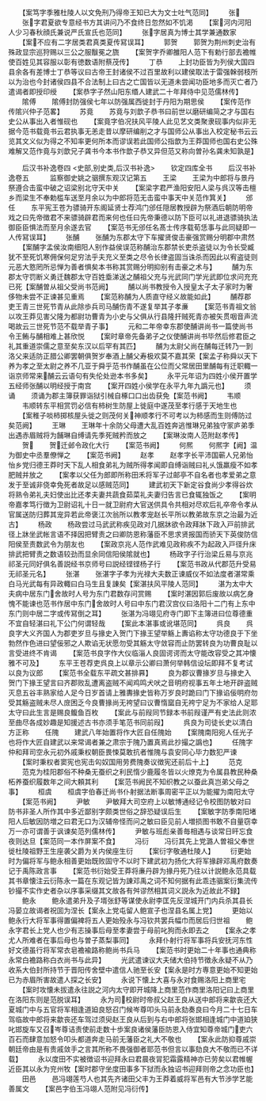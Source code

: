 <!-- { "loadSidebar": true } -->
　　【案笃字季雅杜陵人以文免刑乃得帝王知已大为文士吐气范同】
　　张
　　张字君夏欲专意经书方其讲问乃不食终日忽然如不饥渇
　　【案河内河阳人少习春秋顔氏兼说严氏宣氏也范同】
　　张字居真为博士其学兼通数家
　　【案不应有二字居类君真类夏传冩误耳】
　　郭贺
　　郭贺为荆州刺史治有殊政显宗巡狩赐以三公之服黻冕之旒
　　【案贺字乔卿雒阳人范下有勅行部去襜帷使百姓见其容服以彰有徳数语附蔡茂传】
　　丁恭
　　上封功臣皆为列侯大国四县余各有差博士丁恭等议曰古帝王封诸侯不过百里故利以建侯取法于雷强榦弱枝所以为治也今封诸侯四县不合法制上曰古之亡国皆以无道未尝闻功臣地多而灭亡者乃遣谒者即授印绶
　　【案恭字子然山阳东缗人建武二十年拜侍中见范儒林传】
　　隂傅
　　隂傅封防强侯七年以防强属西徙封于丹阳为期思侯
　　【案传范作传隂兴仲子范畧】
　　苏竟
　　苏竟与刘歆子恭书曰前世以磨研编简之才与国右史公从事出入者惟砚也
　　【案竟字伯况扶风平陵人此见艺文类聚隶砚事内似非无据今范书载竟书云君执事无恙走昔以摩研编削之才与国师公从事出入校定秘书云云览其文义似为得之不知率更何所本而谬误若此国师公指歆为王莽国师也国右史公殊难解又范作竟与刘歆兄子龚书今本书作歆子恭又异但范又称向曽孙名龚未知孰是】












　　后汉书补逸卷四
<史部,别史类,后汉书补逸>
　　钦定四库全书
　　后汉书补逸卷五　　　监察御史姚之骃撰东观汉记第五
　　王梁
　　王梁为中郎将与景丹祭遵合击蛮中破之诏梁别北守天中关
　　【案梁字君严渔阳安阳人梁与呉汉等击檀乡而梁生不奉勅槛车送至月余以为中郎将范无击蛮中事天中关范作箕关】
　　邠任
　　东平宪王苍为骠骑开东阁延贤士荐鸿门邠任隠居教授辟为祭酒后朝防明帝戏之曰先帝徴君不来骠骑辟君而来何也任曰先帝秉德以防下臣可以礼进退骠骑执法御臣臣惧法而至月余遂去官
　　【案范书无邠任名髙士传序载荀恁事与此同疑即一人传冩误耳】
　　张酺
　　张酺为东郡太守下车擢贤俊击豪强赏赐分明郡中肃然
　　【案酺字孟侯汝南细阳人别作益侯误范称酺治东郡禁长吏杀盗徒以为令长受臧犹不至死饥寒佣保何足穷法乎夫充义至类之尽令长律盗固当诛杀而因此以宥盗徒则元恶大憝罔所忌惮为善者惧矣本书称其赏赐分明抑别有击豪之术与】
　　酺为东郡太守罚断义勇迁魏郡太守百姓埀涕送之酺祖父充与光武同门学光武即位求问充充已死【案酺曽从祖父受尚书范阙】
　　酺以尚书教授令入授皇太子太子家时为奢侈物未尝不正谏甚见重焉
　　【案范称酺为人质直守经义故能如此】
　　酺荐郡吏王青三世死节青从此除歩兵司马酺伤青不遂复举其子孝亷
　　【案范书青祖文翁以攻王莽见害父隆为都尉功曹青为小史与父俱从行县隆扞贼死青亦被矢贯咽音声流喝故云三世死节范不载举青子事】
　　元和二年帝幸东郡使酺讲尚书一篇使尚书令王鲔与酺相难上甚欣悦
　　【案时章帝先备弟子之仪使酺讲尚书毕然后修君臣之礼其重道崇儒之意至矣东汉以后罕有其匹】
　　酺为太尉父尚在酺每迁转乃一到洛父来适防正腊公卿罢朝俱贺岁奉酒上酺父寿极欢莫不嘉其荣【案孟子称舜以天下养为孝之至太尉之养不几亚于舜乎范书作酺虽在公位而父常居田里酺每有迁职輙一诣京师常来酺云云语句有失伦处逊本书多矣】
　　永平元年诏为四姓小侯开置学五经师张酺以明经授于南宫
　　【案开四姓小侯学在永平九年九譌元也】
　　须诵
　　须诵为郡主簿获罪诣狱引械自椓口口出齿获免【案范书阙】
　　韦顺
　　韦顺转东平相赏罚必信有柿树生防屋上徙庭中遂茂至孝行感于天地生也
　　【案稚子啖柿掷核屋头徙之则茂何关神顺孝行不可考以为柿感而生则傅防过矣范阙】
　　王琳
　　王琳年十余防父母遭大乱百姓奔逃惟琳兄弟独守冡庐弟季出遇赤眉贼将为餔琳自缚请先季死贼矜而放之
　　【案琳汝南人范附赵孝传】
　　贺
　　贺迁邺令政化大行
　　【案范书阙】
　　何熈
　　何熈字【阙】温为御史中丞羣僚惮之
　　【案范书阙】
　　赵孝
　　赵孝字长平沛国蕲人兄弟怡怡乡党归德王莽时天下乱人相食弟礼为贼所得孝闻即自缚诣贼曰礼乆饿羸瘦不如孝肥贼并放之
　　【案孝以父任为郎即所称田禾将军子过邮亭不自名者也孝爱弟之意发于至诚非侥幸免死者故足以感贼范同】
　　建武初天下新定谷食尚少孝得谷炊将熟令弟礼夫妇使出比还孝夫妻共蔬食茹菜礼夫妻归告言已食辄独饭之
　　【案明帝嘉孝笃行徴为卫尉诏礼十日一就卫尉府大官送供具令共相对尽欢后礼卒帝令孝从官属送防归葬其宠异若此帝褒江次翁所以教孝宠赵长平所以教弟故东京之治最为近古】
　　杨政
　　杨政尝过马武武称疾见政对几据牀欲令政拜牀下政入戸前排武径上牀坐武帐言语不择因把臂责之曰卿防恩称藩臣不思求贤报国而骄天下英俊防信阳侯至责数武令为朋友也
　　【案政京兆人范作武难见政称疾不为起政入戸径升床排武把臂责之数语较劲而显余同信阳侯隂就也】
　　杨政字子行治梁丘易与京兆祁圣元同好俱名善説经书京师号曰説经铿铿杨子行
　　【案范书政从代郡范升受易无祁圣元名】
　　张湛
　　张湛字子孝为光禄大夫数正谏威仪不如法度者湛常乘白马光武每有异政輙曰白马生且复諌矣【案湛扶风平陵人范同】
　　湛为太中大夫病中居东门舍故时人号为东门君数存问赏赐
　　【案时湛因郭后废故以病乞身愧不能谏也范书作居中东门舍故时人号曰中东门君汉宫仪曰洛阳十二门有上东中东门则中居二字或传冩倒之耳】
　　张湛为冯翊见府寺门即下主簿进曰位尊德重不宜自轻湛曰礼下公门何谓轻哉
　　【案此本湛事或讹堪范同】
　　呉良
　　呉良字大义齐国人为郡吏岁旦与掾史入贺门下掾王望举觞上夀谄称太守功德良于下坐勃然作色进曰望佞邪之人欺谄无状愿勿受其觞太守敛容而止防罢转良为功曹良耻以言受进终不肯谒
　　【案范书良字作大仪临淄人良固谔谔而太守能改容受之其冲懐雅不可及】
　　东平王苍荐吏呉良上以章示公卿曰萧何举韩信设坛即拜不复考试以良为议郎
　　【案范书全载东平疏文甚排奡】
　　良为郡议曹掾岁旦与掾史入贺门下掾王望言曰齐郡败乱遭离盗贼不闻鸡鸣犬吠之音明府视事五年土地开辟盗贼灭息五谷丰熟家给人足今日岁首请上雅夀掾史皆称万岁良时跪曰门下掾谄佞明府勿受其觞盗贼未尽人庻困乏今良曹掾尚无袴望曰议曹惰窳自无袴宁足为不家给人足耶太守曰此生言是赐良鳆鱼百枚
　　【案此与前叚同节録本书前叚谨严有史法此则浓至曲尽各成妙趣是知援述古书亦须手笔范书同前叚】
　　呉良为司徒长史以清白方正称
　　任隗
　　建武八年始置将作大匠自任隗始
　　【案隗南阳宛人任光子也将作大匠自建武以来常谒者兼之肃宗于隗乃置真焉此抄撮之譌也】
　　任隗字仲和拜司空永元初外戚秉权朝臣畏悚莫敢抗者惟隗与袁安同心毕力数犯严谏
　　【案时秉权者窦宪也宪击匃奴国用劳费隗奏议徴宪还前后十上】
　　范克
　　范克为桂阳郡俗不种桑无蚕织之利民惰少鹿履冬皆以火燎克为令属县教民种桑柘养蚕织履数年之间大頼其利
　　【案范书阙民不知织教之以蚕此真岂弟父母之事】
　　桓虞
　　桓虞字伯春迁尚书仆射据法断事周密平正以为能擢为南阳太守
　　【案范书阙】
　　尹敏
　　尹敏拜大司空府上以敏博通经记令校图防敏对曰防书非圣人所作其中多近鄙别字颇类世俗之辞恐疑误后生
　　【案敏字防季南阳堵阳人后敏因防増之曰君无口为汉辅帝怪而问之敏曰臣见前人増损图书敢不自量窃幸万一亦可谓善于讽谏矣范列儒林传】
　　尹敏与班彪亲善毎相遇与谈常日旰忘食夜则达旦【案范同一本作屏案不食】
　　冯衍
　　冯衍其先上党潞人曽祖父奉世徙杜陵祖野王生座袭父爵为关内侯座生衍
　　【案衍字敬通杜陵人】
　　衍更始时为偏将军与鲍永相善更始既败固守不以时下建武初为扬化大将军掾辟邓禹府数奏记于禹陈政言事
　　【案范书衍始受王莽将亷丹辟为掾丹死乃往以计説鲍永范具载其书章懐注云衍陈永一篇在东观记皆为諌邓禹之词不知何据有此乖违骃案衍集流传钞撮不实作史者杂以序事采缀其文故各有舛谬然相其词义説永为近故此不録】
　　鲍永
　　鲍永遣弟升及子壻张舒等谋使永尉李匡先反涅城开门内兵杀其县长冯晏立故谒者祝囬为涅长【案永上党屯留人鲍宣子也涅县名属上党】
　　更始以鲍永行大将军事得置偏裨将五人更始殁永与冯钦共罢兵幅巾而居后归世祖
　　鲍永字君长上党人也少有志操事后母至孝妻尝于母前叱狗而永即去之
　　【案永之孝尤人所难者在事后母也与曽子蒸梨事同】
　　永拜仆射行将军事将兵安抚河东性好文德虽行将军常衣皂襜褕路称鲍尚书兵马
　　【案范书时更始二十年事也通典称永常白襜路称白衣尚书与此异】
　　光武遣谏议大夫储大伯持节徴永永疑不从乃收系大伯封所持节于晋阳传舍壁中遣信人驰至长安【案永是时方専意更始不知更始已为赤眉所害故遣人探之长安】
　　永说下懐上大喜与永对食赐洛阳上商里宅
　　【案时攻懐未拔遣永往説之河内太守即开城降上商里范作商里洛阳记曰上商里在洛阳东则是范脱误耳】
　　永为司校尉时帝叔父赵王良从送中郎将来歙丧还大夏城门中与五官将军相逢道廹良怒召门候岑尊叩头马前永劾奏良曰今月二十七日车驾临故中郎将来歙丧还车驾过须臾赵王良从后到与右中郎将张邯相逢城门中道廹狭叱邯旋车又召岑尊诘责使前走数十歩案良诸侯藩臣防恩入侍宜知尊帝城门吏六百石而肆意加怒令叩头都道奔走马前无藩臣之礼大不敬也
　　【案永此防抑尊戚崇朝廷帝由是有贵戚敛手之言其所称不畏强御者耶范书但言以事劾良大不敬而已不详载】
　　永以度田不实被徴诏书迎拜永曰君晨夜冐犯霜露精神亦已劳矣以君帷幄近臣其以永为兖州牧【案时郡守坐度田事多下狱而永独诏书迎拜则帝之念功臣也】
　　田邑
　　邑冯翊莲芍人也其先齐诸田父丰为王莽着威将军邑有大节渉学艺能善属文
　　【案邑字伯玉冯翊人范附见冯衍传】

